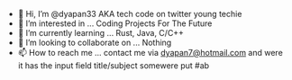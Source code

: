 - 👋 Hi, I’m @dyapan33 AKA tech code on twitter young techie
- 👀 I’m interested in ... Coding Projects For The Future
- 🌱 I’m currently learning ... Rust, Java, C/C++
- 💞️ I’m looking to collaborate on ... Nothing
- 📫 How to reach me ... contact me via dyapan7@hotmail.com and were it has the input field title/subject somewere put #ab



<!---
dyapan33/dyapan33 is a ✨ special ✨ repository because its `README.md` (this file) appears on your GitHub profile.
You can click the Preview link to take a look at your changes.
--->
